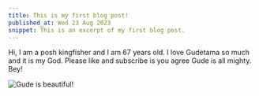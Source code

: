 ```yaml
---
title: This is my first blog post!
published_at: Wed 23 Aug 2023
snippet: This is an excerpt of my first blog post.
---
```


Hi, I am a posh kingfisher and I am 67 years old. I love Gudetama so much and it is my God. Please like and subscribe is you agree Gude is all mighty. Bey!

![Gude is beautiful!](/gude-in-a-raincoat.png "Gude gude what a drag")
